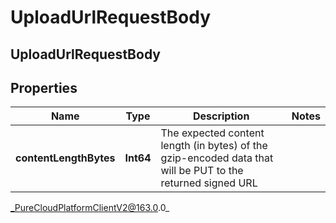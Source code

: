 # UploadUrlRequestBody

## UploadUrlRequestBody

## Properties

|Name | Type | Description | Notes|
|------------ | ------------- | ------------- | -------------|
| **contentLengthBytes** | **Int64** | The expected content length (in bytes) of the gzip-encoded data that will be PUT to the returned signed URL | |



_PureCloudPlatformClientV2@163.0.0_
